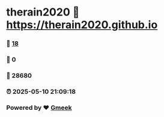 # therain2020 :link: https://therain2020.github.io 
### :page_facing_up: [18](https://therain2020.github.io/tag.html) 
### :speech_balloon: 0 
### :hibiscus: 28680 
### :alarm_clock: 2025-05-10 21:09:18 
### Powered by :heart: [Gmeek](https://github.com/Meekdai/Gmeek)
